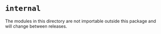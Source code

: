 # `internal`

The modules in this directory are not importable outside this package and will change between releases.
